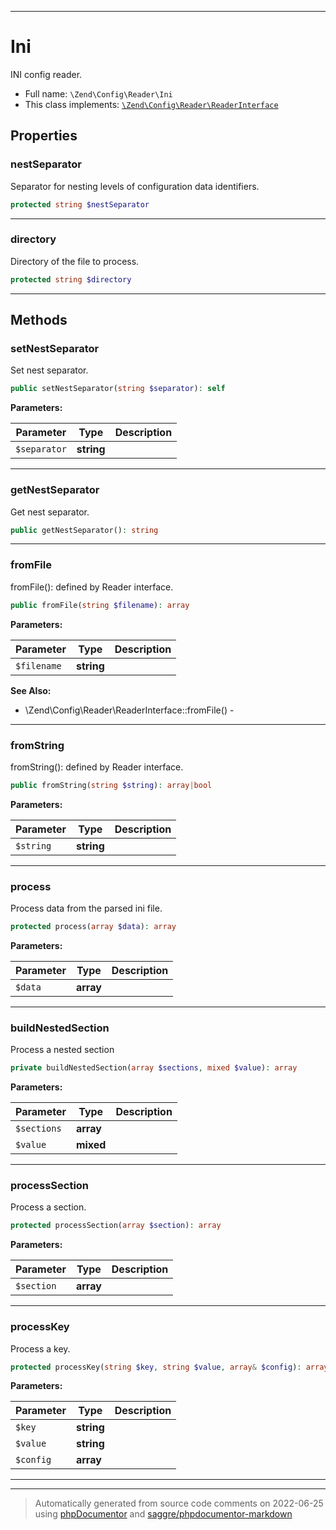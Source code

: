 ***

# Ini

INI config reader.



* Full name: `\Zend\Config\Reader\Ini`
* This class implements:
[`\Zend\Config\Reader\ReaderInterface`](./ReaderInterface.md)



## Properties


### nestSeparator

Separator for nesting levels of configuration data identifiers.

```php
protected string $nestSeparator
```






***

### directory

Directory of the file to process.

```php
protected string $directory
```






***

## Methods


### setNestSeparator

Set nest separator.

```php
public setNestSeparator(string $separator): self
```








**Parameters:**

| Parameter | Type | Description |
|-----------|------|-------------|
| `$separator` | **string** |  |




***

### getNestSeparator

Get nest separator.

```php
public getNestSeparator(): string
```











***

### fromFile

fromFile(): defined by Reader interface.

```php
public fromFile(string $filename): array
```








**Parameters:**

| Parameter | Type | Description |
|-----------|------|-------------|
| `$filename` | **string** |  |



**See Also:**

* \Zend\Config\Reader\ReaderInterface::fromFile() - 

***

### fromString

fromString(): defined by Reader interface.

```php
public fromString(string $string): array|bool
```








**Parameters:**

| Parameter | Type | Description |
|-----------|------|-------------|
| `$string` | **string** |  |




***

### process

Process data from the parsed ini file.

```php
protected process(array $data): array
```








**Parameters:**

| Parameter | Type | Description |
|-----------|------|-------------|
| `$data` | **array** |  |




***

### buildNestedSection

Process a nested section

```php
private buildNestedSection(array $sections, mixed $value): array
```








**Parameters:**

| Parameter | Type | Description |
|-----------|------|-------------|
| `$sections` | **array** |  |
| `$value` | **mixed** |  |




***

### processSection

Process a section.

```php
protected processSection(array $section): array
```








**Parameters:**

| Parameter | Type | Description |
|-----------|------|-------------|
| `$section` | **array** |  |




***

### processKey

Process a key.

```php
protected processKey(string $key, string $value, array& $config): array
```








**Parameters:**

| Parameter | Type | Description |
|-----------|------|-------------|
| `$key` | **string** |  |
| `$value` | **string** |  |
| `$config` | **array** |  |




***


***
> Automatically generated from source code comments on 2022-06-25 using [phpDocumentor](http://www.phpdoc.org/) and [saggre/phpdocumentor-markdown](https://github.com/Saggre/phpDocumentor-markdown)
